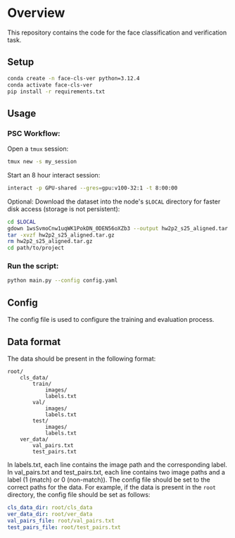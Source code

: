 # Overview

This repository contains the code for the face classification and verification task.

## Setup

```bash
conda create -n face-cls-ver python=3.12.4
conda activate face-cls-ver
pip install -r requirements.txt
```

## Usage

### PSC Workflow:

Open a `tmux` session:

```bash
tmux new -s my_session
```

Start an 8 hour interact session:

```bash
interact -p GPU-shared --gres=gpu:v100-32:1 -t 8:00:00
```

Optional: Download the dataset into the node's `$LOCAL` directory for faster disk access (storage is not persistent):

```bash
cd $LOCAL
gdown 1wsSvmoCnw1uqWK1PokDN_0DEN56oXZb3 --output hw2p2_s25_aligned.tar.gz
tar -xvzf hw2p2_s25_aligned.tar.gz
rm hw2p2_s25_aligned.tar.gz
cd path/to/project
```

### Run the script:

```bash
python main.py --config config.yaml
```

## Config

The config file is used to configure the training and evaluation process.

## Data format

The data should be present in the following format:

```
root/
    cls_data/
        train/
            images/
            labels.txt
        val/
            images/
            labels.txt
        test/
            images/
            labels.txt
    ver_data/
        val_pairs.txt
        test_pairs.txt
```

In labels.txt, each line contains the image path and the corresponding label.
In val_pairs.txt and test_pairs.txt, each line contains two image paths and a label (1 (match) or 0 (non-match)).
The config file should be set to the correct paths for the data. For example, if the data is present in the `root` directory, the config file should be set as follows:

```yaml
cls_data_dir: root/cls_data
ver_data_dir: root/ver_data
val_pairs_file: root/val_pairs.txt
test_pairs_file: root/test_pairs.txt
```
